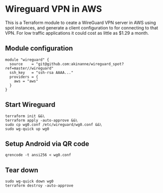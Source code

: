# Wireguard VPN in AWS

This is a Terraform module to ceate a WireGuard VPN server in AWS
using spot instances, and generate a client configuration to for
connecting to that VPN. For low traffic applications it could cost as
little as $1.29 a month.

## Module configuration
```
module "wireguard" {
  source    = "git@github.com:akinanne/wireguard_spot?ref=master//wireguard"
  ssh_key   = "ssh-rsa AAAA..."
  providers = {
    aws = "aws"
  }
}
```

## Start Wireguard
```
terraform init &&\
terraform apply -auto-approve &&\
sudo cp wg0.conf /etc/wireguard/wg0.conf &&\
sudo wg-quick up wg0
```

## Setup Android via QR code
```
qrencode -t ansi256 < wg0.conf
```

## Tear down
```
sudo wg-quick down wg0
terraform destroy -auto-approve
```

